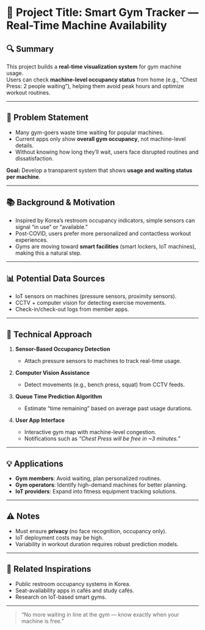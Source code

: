 # 🧠 Project Title: Smart Gym Tracker — Real-Time Machine Availability

## 🔍 Summary
This project builds a **real-time visualization system** for gym machine usage.  
Users can check **machine-level occupancy status** from home (e.g., “Chest Press: 2 people waiting”), helping them avoid peak hours and optimize workout routines.

---

## 🎯 Problem Statement
- Many gym-goers waste time waiting for popular machines.  
- Current apps only show **overall gym occupancy**, not machine-level details.  
- Without knowing how long they’ll wait, users face disrupted routines and dissatisfaction.  

**Goal:** Develop a transparent system that shows **usage and waiting status per machine**.

---

## 📚 Background & Motivation
- Inspired by Korea’s restroom occupancy indicators, simple sensors can signal “in use” or “available.”  
- Post-COVID, users prefer more personalized and contactless workout experiences.  
- Gyms are moving toward **smart facilities** (smart lockers, IoT machines), making this a natural step.

---

## 📊 Potential Data Sources
- IoT sensors on machines (pressure sensors, proximity sensors).  
- CCTV + computer vision for detecting exercise movements.  
- Check-in/check-out logs from member apps.

---

## 🧪 Technical Approach
1. **Sensor-Based Occupancy Detection**  
   - Attach pressure sensors to machines to track real-time usage.  

2. **Computer Vision Assistance**  
   - Detect movements (e.g., bench press, squat) from CCTV feeds.  

3. **Queue Time Prediction Algorithm**  
   - Estimate “time remaining” based on average past usage durations.  

4. **User App Interface**  
   - Interactive gym map with machine-level congestion.  
   - Notifications such as *“Chest Press will be free in ~3 minutes.”*

---

## 💡 Applications
- **Gym members**: Avoid waiting, plan personalized routines.  
- **Gym operators**: Identify high-demand machines for better planning.  
- **IoT providers**: Expand into fitness equipment tracking solutions.

---

## ⚠️ Notes
- Must ensure **privacy** (no face recognition, occupancy only).  
- IoT deployment costs may be high.  
- Variability in workout duration requires robust prediction models.

---

## 🔗 Related Inspirations
- Public restroom occupancy systems in Korea.  
- Seat-availability apps in cafés and study cafés.  
- Research on IoT-based smart gyms.

---

> “No more waiting in line at the gym — know exactly when your machine is free.”
